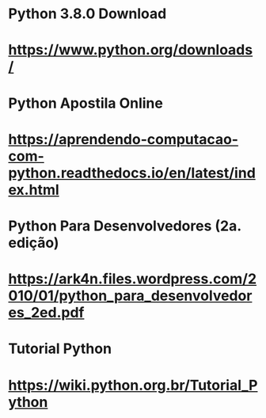 
# Python 3.8.0 Download
# https://www.python.org/downloads/
#
#
# Python Apostila Online 
# https://aprendendo-computacao-com-python.readthedocs.io/en/latest/index.html
# 
# 
# Python Para Desenvolvedores (2a. edição) 
# https://ark4n.files.wordpress.com/2010/01/python_para_desenvolvedores_2ed.pdf
#
#
# Tutorial Python
# https://wiki.python.org.br/Tutorial_Python


